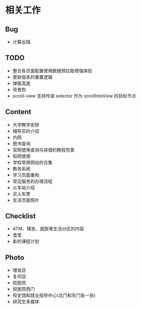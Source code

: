 # 相关工作

## Bug

- 计算出错

## TODO

- 整合各页面配置使用数据预拉取增强体验
- 更新版本的重置逻辑
- 弹窗高度
- 背景色
- scroll-view 支持传递 selector 作为 scrollIntoView 的目标节点

## Content

- 大学教学安排
- 辅导员的介绍
- 内网
- 图书查询
- 官网使用查询与续借的教程完善
- 知网使用
- 学校常用网站的合集
- 教务系统
- 学习页面重构
- 常见服务的办理流程
- 火车站介绍
- 买火车票
- 生活页面照片

## Checklist

- ATM、理发、就医等生活分区的内容
- 食堂
- 新的课程计划

## Photo

- 理发店
- 复印店
- 校医院
- 校医院西门
- 校史馆和就业指导中心(北门和东门各一张)
- 研究生多媒体

